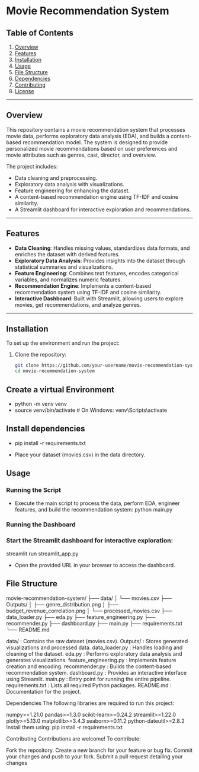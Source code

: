 # Movie Recommendation System

## Table of Contents
1. [Overview](#overview)
2. [Features](#features)
3. [Installation](#installation)
4. [Usage](#usage)
5. [File Structure](#file-structure)
6. [Dependencies](#dependencies)
7. [Contributing](#contributing)
8. [License](#license)

---

## Overview

This repository contains a movie recommendation system that processes movie data, performs exploratory data analysis (EDA), and builds a content-based recommendation model. The system is designed to provide personalized movie recommendations based on user preferences and movie attributes such as genres, cast, director, and overview.

The project includes:
- Data cleaning and preprocessing.
- Exploratory data analysis with visualizations.
- Feature engineering for enhancing the dataset.
- A content-based recommendation engine using TF-IDF and cosine similarity.
- A Streamlit dashboard for interactive exploration and recommendations.

---

## Features

- **Data Cleaning**: Handles missing values, standardizes data formats, and enriches the dataset with derived features.
- **Exploratory Data Analysis**: Provides insights into the dataset through statistical summaries and visualizations.
- **Feature Engineering**: Combines text features, encodes categorical variables, and normalizes numeric features.
- **Recommendation Engine**: Implements a content-based recommendation system using TF-IDF and cosine similarity.
- **Interactive Dashboard**: Built with Streamlit, allowing users to explore movies, get recommendations, and analyze genres.

---

## Installation

To set up the environment and run the project:

1. Clone the repository:
   ```bash
   git clone https://github.com/your-username/movie-recommendation-system.git
   cd movie-recommendation-system

## Create a virtual Environment 
- python -m venv venv
- source venv/bin/activate  # On Windows: venv\Scripts\activate

## Install dependencies
- pip install -r requirements.txt

- Place your dataset (movies.csv) in the data directory.

## Usage
### Running the Script
- Execute the main script to process the data, perform EDA, engineer features, and build the recommendation system: python main.py

### Running the Dashboard
### Start the Streamlit dashboard for interactive exploration:
streamlit run streamlit_app.py

- Open the provided URL in your browser to access the dashboard.

## File Structure 
movie-recommendation-system/
├── data/
│   └── movies.csv
├── Outputs/
│   ├── genre_distribution.png
│   ├── budget_revenue_correlation.png
│   └── processed_movies.csv
├── data_loader.py
├── eda.py
├── feature_engineering.py
├── recommender.py
├── dashboard.py
├── main.py
├── requirements.txt
└── README.md

data/ : Contains the raw dataset (movies.csv).
Outputs/ : Stores generated visualizations and processed data.
data_loader.py : Handles loading and cleaning of the dataset.
eda.py : Performs exploratory data analysis and generates visualizations.
feature_engineering.py : Implements feature creation and encoding.
recommender.py : Builds the content-based recommendation system.
dashboard.py : Provides an interactive interface using Streamlit.
main.py : Entry point for running the entire pipeline.
requirements.txt : Lists all required Python packages.
README.md : Documentation for the project.

Dependencies
The following libraries are required to run this project:

numpy>=1.21.0
pandas>=1.3.0
scikit-learn>=0.24.2
streamlit>=1.22.0
plotly>=5.13.0
matplotlib>=3.4.3
seaborn>=0.11.2
python-dateutil>=2.8.2
Install them using: pip install -r requirements.txt

Contributing
Contributions are welcome! To contribute:

Fork the repository.
Create a new branch for your feature or bug fix.
Commit your changes and push to your fork.
Submit a pull request detailing your changes


